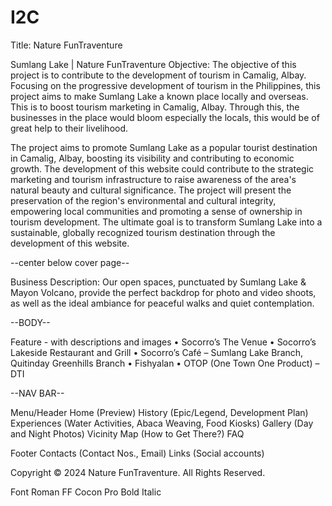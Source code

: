 # I2C

Title: Nature FunTraventure

Sumlang Lake | Nature FunTraventure
Objective: 
The objective of this project is to contribute to the development of tourism in Camalig, Albay. Focusing on the progressive development of tourism in the Philippines, this project aims to make Sumlang Lake a known place locally and overseas. This is to boost tourism marketing in Camalig, Albay. Through this, the businesses in the place would bloom especially the locals, this would be of great help to their livelihood.

The project aims to promote Sumlang Lake as a popular tourist destination in Camalig, Albay, boosting its visibility and contributing to economic growth. The development of this website could contribute to the strategic marketing and tourism infrastructure to raise awareness of the area's natural beauty and cultural significance. The project will present the preservation of the region's environmental and cultural integrity, empowering local communities and promoting a sense of ownership in tourism development. The ultimate goal is to transform Sumlang Lake into a sustainable, globally recognized tourism destination through the development of this website.

--center below cover page--

Business Description:
Our open spaces, punctuated by Sumlang Lake & Mayon Volcano, provide the perfect backdrop for photo and video shoots, as well as the ideal ambiance for peaceful walks and quiet contemplation.

--BODY-- <p></p>

Feature - with descriptions and images
•	Socorro’s The Venue
•	Socorro’s Lakeside Restaurant and Grill
•	Socorro’s Café – Sumlang Lake Branch, Quitinday Greenhills Branch
•	Fishyalan
•	OTOP (One Town One Product) – DTI

--NAV BAR--

Menu/Header
Home (Preview)
History (Epic/Legend, Development Plan)
Experiences (Water Activities, Abaca Weaving, Food Kiosks) 
Gallery (Day and Night Photos)
Vicinity Map (How to Get There?)
FAQ

Footer
Contacts (Contact Nos., Email)
Links (Social accounts)

Copyright © 2024 Nature FunTraventure. All Rights Reserved.

Font
Roman
FF Cocon Pro Bold Italic
